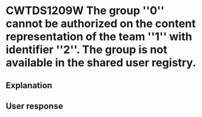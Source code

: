 # CWTDS1209W The group ''0'' cannot be authorized on the content representation of the team ''1'' with identifier ''2''. The group is not available in the shared user registry.

## Explanation

## User response